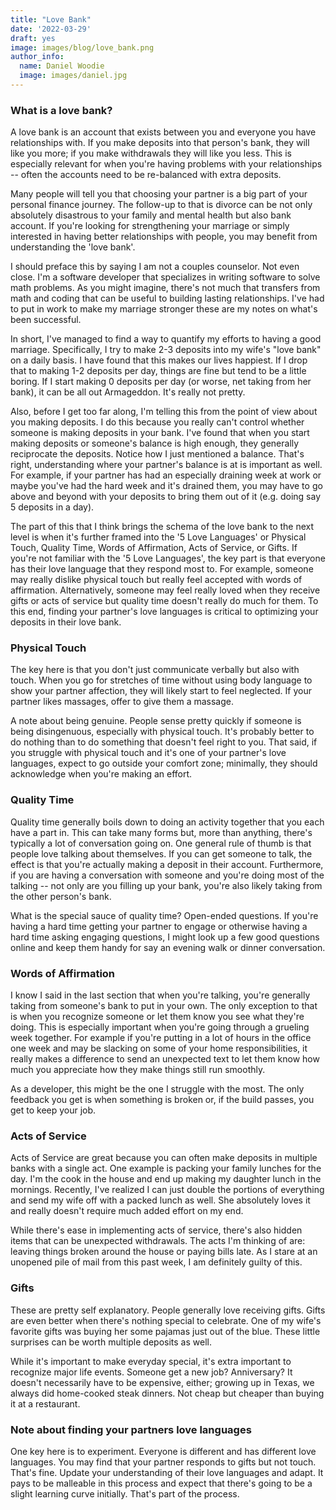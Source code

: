 ```yaml
---
title: "Love Bank"
date: '2022-03-29'
draft: yes
image: images/blog/love_bank.png
author_info:
  name: Daniel Woodie
  image: images/daniel.jpg
---
```


<!-- Bring in any external libraries -->
<script src="https://unpkg.com/intersection-observer"></script>
<script src="https://unpkg.com/scrollama"></script>
<script src="https://d3js.org/d3.v6.js"></script>
<script src=//cdnjs.cloudflare.com/ajax/libs/seedrandom/2.3.10/seedrandom.min.js></script>


<!-- Ezoic - under_page_title - under_page_title -->
<div id="ezoic-pub-ad-placeholder-105"> </div>
<!-- End Ezoic - under_page_title - under_page_title -->

  
### What is a love bank?

A love bank is an account that exists between you and everyone you have relationships with. If you make deposits into that person's bank, they will like you more; if you make withdrawals they will like you less. This is especially relevant for when you're having problems with your relationships -- often the accounts need to be re-balanced with extra deposits.

Many people will tell you that choosing your partner is a big part of your personal finance journey. The follow-up to that is divorce can be not only absolutely disastrous to your family and mental health but also bank account. If you're looking for strengthening your marriage or simply interested in having better relationships with people, you may benefit from understanding the 'love bank'.

<!-- Ezoic - in_content1 - mid_content -->
<div id="ezoic-pub-ad-placeholder-113"> </div>
<!-- End Ezoic - in_content1 - mid_content -->

I should preface this by saying I am not a couples counselor. Not even close. I'm a software developer that specializes in writing software to solve math problems. As you might imagine, there's not much that transfers from math and coding that can be useful to building lasting relationships. I've had to put in work to make my marriage stronger these are my  notes on what's been successful.

In short, I've managed to find a way to quantify my efforts to having a good marriage. Specifically, I try to make 2-3 deposits into my wife's "love bank" on a daily basis. I have found that this makes our lives happiest. If I drop that to making 1-2 deposits per day, things are fine but tend to be a little boring. If I start making 0 deposits per day (or worse, net taking from her bank), it can be all out Armageddon. It's really not pretty.

Also, before I get too far along, I'm telling this from the point of view about you making deposits. I do this because you really can't control whether someone is making deposits in your bank. I've found that when you start making deposits or someone's balance is high enough, they generally reciprocate the deposits. Notice how I just mentioned a balance. That's right, understanding where your partner's balance is at is important as well. For example, if your partner has had an especially draining week at work or maybe you've had the hard week and it's drained them, you may have to go above and beyond with your deposits to bring them out of it (e.g. doing say 5 deposits in a day). 

The part of this that I think brings the schema of the love bank to the next level is when it's further framed into the '5 Love Languages' or Physical Touch, Quality Time, Words of Affirmation, Acts of Service, or Gifts. If you're not familiar with the '5 Love Languages', the key part is that everyone has their love language that they respond most to. For example, someone may really dislike physical touch but really feel accepted with words of affirmation. Alternatively, someone may feel really loved when they receive gifts or acts of service but quality time doesn't really do much for them. To this end, finding your partner's love languages is critical to optimizing your deposits in their love bank.

<!-- Ezoic - in_content2 - long_content -->
<div id="ezoic-pub-ad-placeholder-114"> </div>
<!-- End Ezoic - in_content2 - long_content -->


### Physical Touch

The key here is that you don't just communicate verbally but also with touch. When you go for stretches of time without using body language to show your partner affection, they will likely start to feel neglected. If your partner likes massages, offer to give them a massage. 

A note about being genuine. People sense pretty quickly if someone is being disingenuous, especially with physical touch. It's probably better to do nothing than to do something that doesn't feel right to you. That said, if you struggle with physical touch and it's one of your partner's love languages, expect to go outside your comfort zone; minimally, they should acknowledge when you're making an effort.

### Quality Time

Quality time generally boils down to doing an activity together that you each have a part in. This can take many forms but, more than anything, there's typically a lot of conversation going on. One general rule of thumb is that people love talking about themselves. If you can get someone to talk, the effect is that you're actually making a deposit in their account. Furthermore, if you are having a conversation with someone and you're doing most of the talking -- not only are you filling up your bank, you're also likely taking from the other person's bank.

What is the special sauce of quality time? Open-ended questions. If you're having a hard time getting your partner to engage or otherwise having a hard time asking engaging questions, I might look up a few good questions online and keep them handy for say an evening walk or dinner conversation.

<!-- Ezoic - in_content3 - longer_content -->
<div id="ezoic-pub-ad-placeholder-115"> </div>
<!-- End Ezoic - in_content3 - longer_content -->

### Words of Affirmation

I know I said in the last section that when you're talking, you're generally taking from someone's bank to put in your own. The only exception to that is when you recognize someone or let them know you see what they're doing. This is especially important when you're going through a grueling week together. For example if you're putting in a lot of hours in the office one week and may be slacking on some of your home responsibilities, it really makes a difference to send an unexpected text to let them know how much you appreciate how they make things still run smoothly.

As a developer, this might be the one I struggle with the most. The only feedback you get is when something is broken or, if the build passes, you get to keep your job.

### Acts of Service

Acts of Service are great because you can often make deposits in multiple banks with a single act. One example is packing your family lunches for the day. I'm the cook in the house and end up making my daughter lunch in the mornings. Recently, I've realized I can just double the portions of everything and send my wife off with a packed lunch as well. She absolutely loves it and really doesn't require much added effort on my end.

While there's ease in implementing acts of service, there's also hidden items that can be unexpected withdrawals. The acts I'm thinking of are: leaving things broken around the house or paying bills late. As I stare at an unopened pile of mail from this past week, I am definitely guilty of this.

<!-- Ezoic - in_content4 - longest_content -->
<div id="ezoic-pub-ad-placeholder-116"> </div>
<!-- End Ezoic - in_content4 - longest_content -->

### Gifts

These are pretty self explanatory. People generally love receiving gifts. Gifts are even better when there's nothing special to celebrate. One of my wife's favorite gifts was buying her some pajamas just out of the blue. These little surprises can be worth multiple deposits as well.

While it's important to make everyday special, it's extra important to recognize major life events. Someone get a new job? Anniversary? It doesn't necessarily have to be expensive, either; growing up in Texas, we always did home-cooked steak dinners. Not cheap but cheaper than buying it at a restaurant. 

### Note about finding your partners love languages

One key here is to experiment. Everyone is different and has different love languages. You may find that your partner responds to gifts but not touch. That's fine. Update your understanding of their love languages and adapt. It pays to be malleable in this process and expect that there's going to be a slight learning curve initially. That's part of the process.

<!-- Ezoic - bottom_of_page - bottom_of_page -->
<div id="ezoic-pub-ad-placeholder-101"> </div>
<!-- End Ezoic - bottom_of_page - bottom_of_page -->

